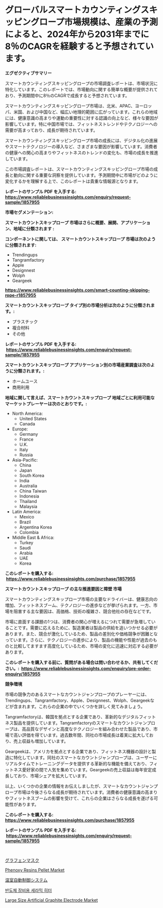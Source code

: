 <p><h1>グローバルスマートカウンティングスキッピングロープ市場規模は、産業の予測によると、2024年から2031年までに8％のCAGRを経験すると予想されています。</h1></p><p><strong>エグゼクティブサマリー</strong></p>
<p><p>スマートカウンティングスキッピングロープの市場調査レポートは、市場状況に特化しています。このレポートでは、市場動向に関する簡単な概要が提供されており、予測期間中に8％のCAGRで成長すると予想されています。</p><p>スマートカウンティングスキッピングロープ市場は、北米、APAC、ヨーロッパ、米国、および中国など、幅広い地理的範囲に広がっています。これらの地域には、健康意識の高まりや運動の重要性に対する認識の向上など、様々な要因が影響しています。特に中国市場では、フィットネストレンドやテクノロジーへの需要が高まっており、成長が期待されています。</p><p>スマートカウンティングスキッピングロープ市場の成長には、デジタル化の進展やスマートテクノロジーの導入など、さまざまな要因が影響しています。消費者の健康への関心の高まりやフィットネスのトレンドの変化も、市場の成長を推進しています。</p><p>この市場調査レポートは、スマートカウンティングスキッピングロープ市場の成長と動向に関する重要な洞察を提供しています。予測期間中に市場がどのように変化するかを理解する上で、このレポートは貴重な情報源となります。</p></p>
<p><strong>レポートのサンプル PDF を入手する: <a href="https://www.reliablebusinessinsights.com/enquiry/request-sample/1857955">https://www.reliablebusinessinsights.com/enquiry/request-sample/1857955</a></strong></p>
<p><strong>市場セグメンテーション:</strong></p>
<p><strong> スマートカウントスキップロープ 市場はさらに概要、展開、アプリケーション、地域に分類されます :</strong></p>
<p><strong>コンポーネントに関しては、 スマートカウントスキップロープ 市場は次のように分類されます: &nbsp;</strong></p>
<p><ul><li>Trendingups</li><li>Tangramfactory</li><li>Apple</li><li>Designnest</li><li>Wolph</li><li>Geargeek</li></ul></p>
<p><strong><a href="https://www.reliablebusinessinsights.com/smart-counting-skipping-rope-r1857955">https://www.reliablebusinessinsights.com/smart-counting-skipping-rope-r1857955</a></strong></p>
<p><strong> スマートカウントスキップロープ タイプ別の市場分析は次のように分類されます。:</strong></p>
<p><ul><li>プラスチック</li><li>複合材料</li><li>その他</li></ul></p>
<p><strong>レポートのサンプル PDF を入手する: &nbsp;<a href="https://www.reliablebusinessinsights.com/enquiry/request-sample/1857955">https://www.reliablebusinessinsights.com/enquiry/request-sample/1857955</a></strong></p>
<p><strong> スマートカウントスキップロープ アプリケーション別の市場産業調査は次のように分類されます。:</strong></p>
<p><ul><li>ホームユース</li><li>商用利用</li></ul></p>
<p><strong>地域に関して言えば、スマートカウントスキップロープ 地域ごとに利用可能なマーケットプレーヤーは次のとおりです。:</strong></p>
<p><ul>
    <li>
        North America:
        <ul>
            <li>United States</li>
            <li>Canada</li>
        </ul>
    </li>
    <li>
        Europe:
        <ul>
            <li>Germany</li>
            <li>France</li>
            <li>U.K.</li>
            <li>Italy</li>
            <li>Russia</li>
        </ul>
    </li>
    <li>
        Asia-Pacific:
        <ul>
            <li>China</li>
            <li>Japan</li>
            <li>South Korea</li>
            <li>India</li>
            <li>Australia</li>
            <li>China Taiwan</li>
            <li>Indonesia</li>
            <li>Thailand</li>
            <li>Malaysia</li>
        </ul>
    </li>
    <li>
        Latin America:
        <ul>
            <li>Mexico</li>
            <li>Brazil</li>
            <li>Argentina Korea</li>
            <li>Colombia</li>
        </ul>
    </li>
    <li>
        Middle East & Africa:
        <ul>
            <li>Turkey</li>
            <li>Saudi</li>
            <li>Arabia</li>
            <li>UAE</li>
            <li>Korea</li>
        </ul>
    </li>
    </ul></p>
<p><strong>このレポートを購入する: &nbsp;<a href="https://www.reliablebusinessinsights.com/purchase/1857955">https://www.reliablebusinessinsights.com/purchase/1857955</a></strong></p>
<p><strong>スマートカウントスキップロープ の主な推進要因と障壁 市場</strong></p>
<p><p>スマートカウンティングスキップロープ市場の主要なドライバーは、健康志向の増加、フィットネスブーム、テクノロジーの進歩などが挙げられます。一方、市場を阻害する主な要因は、高価格、技術の複雑さ、競合他社の存在などです。</p><p>市場に直面する課題の1つは、消費者の関心が増えるにつれて需要が急増していることです。需要に応えるために、製造業者は製品の供給を追いつかせる必要があります。また、競合が激化しているため、製品の差別化や価格競争が困難となっています。さらに、テクノロジーの進歩により、製品の機能や性能が過去のものと比較してますます高度化しているため、市場の変化に迅速に対応する必要があります。</p></p>
<p><strong>このレポートを購入する前に、質問がある場合は問い合わせるか、共有してください。:&nbsp; <a href="https://www.reliablebusinessinsights.com/enquiry/pre-order-enquiry/1857955">https://www.reliablebusinessinsights.com/enquiry/pre-order-enquiry/1857955</a></strong></p>
<p><strong>競争環境</strong></p>
<p><p>市場の競争力のあるスマートなカウントジャンプロープのプレーヤーには、Trendingups、Tangramfactory、Apple、Designnest、Wolph、Geargeekなどが含まれます。これらの企業の中でいくつかを詳しく見てみましょう。</p><p>Tangramfactoryは、韓国を拠点とする企業であり、革新的なデジタルフィットネス製品を提供しています。Tangramfactoryのスマートなカウントジャンプロープは、高品質なデザインと高度なテクノロジーを組み合わせた製品であり、市場で高い評価を得ています。過去数年間、同社の市場成長は着実に拡大しており、売上収益も増加しています。</p><p>Geargeekは、アメリカを拠点とする企業であり、フィットネス機器の設計と製造に特化しています。同社のスマートなカウントジャンプロープは、ユーザーにリアルタイムでトレーニングデータを提供する革新的な機能を備えており、フィットネス愛好家の間で人気を集めています。Geargeekの売上収益は毎年安定成長しており、市場シェアを拡大しています。</p><p>以上、いくつかの企業の情報をお伝えしましたが、スマートなカウントジャンプロープ市場は今後さらなる成長が期待されています。消費者の健康意識の高まりやフィットネスブームの影響を受けて、これらの企業はさらなる成長を遂げる可能性があります。</p></p>
<p><strong>このレポートを購入する: &nbsp; <a href="https://www.reliablebusinessinsights.com/purchase/1857955">https://www.reliablebusinessinsights.com/purchase/1857955</a></strong></p>
<p><strong>レポートのサンプル PDF を入手する: &nbsp;<a href="https://www.reliablebusinessinsights.com/enquiry/request-sample/1857955">https://www.reliablebusinessinsights.com/enquiry/request-sample/1857955</a></strong><strong></strong></p>
<p>&nbsp;</p>
<p><p><a href="https://github.com/roulaayoub-saad/Market-Research-Report-List-1/blob/main/6872112108011.md">グラフェンマスク</a></p><p><a href="https://github.com/arionmp/Market-Research-Report-List-3/blob/main/phenoxy-resins-pellet-market.md">Phenoxy Resins Pellet Market</a></p><p><a href="https://github.com/schmahlson/Market-Research-Report-List-2/blob/main/4013518108012.md">温室自動制御システム</a></p><p><a href="https://github.com/nhaiquang84/Market-Research-Report-List-1/blob/main/4442313102705.md">반도체 장비용 세라믹 히터</a></p><p><a href="https://issuu.com/reportprime-2/docs/large-size-artificial-graphite-electrode-market-si">Large Size Artificial Graphite Electrode Market</a></p></p>